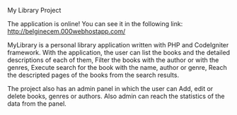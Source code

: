 My Library Project

The application is online! You can see it in the following link:
http://belginecem.000webhostapp.com/


MyLibrary is a personal library application written with PHP and CodeIgniter framework. 
With the application, the user can list the books and the detailed descriptions of each of them, 
Filter the books with the author or with the genres,
Execute search for the book with the name, author or genre,
Reach the descripted pages of the books from the search results.

The project also has an admin panel in which the user can 
Add, edit or delete books, genres or authors. Also admin can reach the statistics of the data from the panel.



